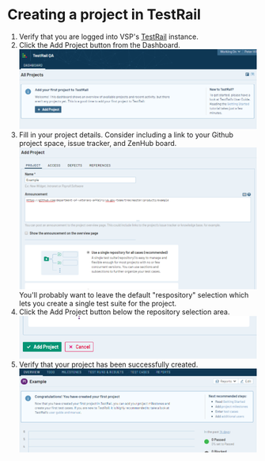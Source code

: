 # Creating a project in TestRail

1. Verify that you are logged into VSP's [TestRail](https://dsvavsp.testrail.io/) instance.
1. Click the Add Project button from the Dashboard.
![TestRail add project screen shot][testrail-add-project]
1. Fill in your project details.  Consider including a link to your Github project space, issue tracker, and ZenHub board.
![TestRail project details screen shot][testrail-add-project-details]
You'll probably want to leave the default "respository" selection which lets you create a single test suite for the project.
1. Click the Add Project button below the repository selection area.
![TestRail project details add project screen shot][testrail-add-project-details-add]
1. Verify that your project has been successfully created.
![TestRail project created confirmation screen shot][testrail-add-project-confirmation]




[testrail-add-project]: ../images/testrail/add-project.png
[testrail-add-project-details]: ../images/testrail/add-project-details.png
[testrail-add-project-details-add]: ../images/testrail/add-project-details-add.png
[testrail-add-project-confirmation]: ../images/testrail/add-project-confirmation.png